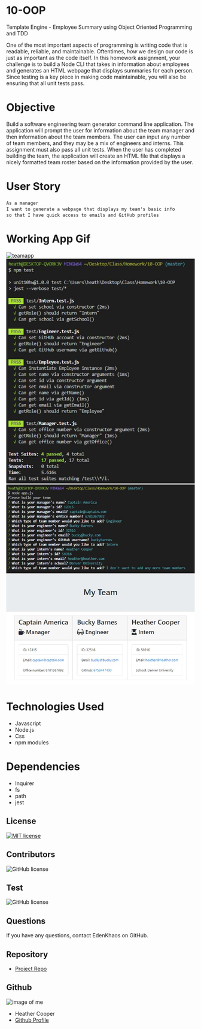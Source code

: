 # 10-OOP

Template Engine - Employee Summary using Object Oriented Programming and TDD

One of the most important aspects of programming is writing code that is readable, reliable, and maintainable. Oftentimes, *how* we design our code is just as important as the code itself. In this homework assignment, your challenge is to build a Node CLI that takes in information about employees and generates an HTML webpage that displays summaries for each person. Since testing is a key piece in making code maintainable, you will also be ensuring that all unit tests pass.

# Objective

Build a software engineering team generator command line application. The application will prompt the user for information about the team manager and then information about the team members. The user can input any number of team members, and they may be a mix of engineers and interns. This assignment must also pass all unit tests. When the user has completed building the team, the application will create an HTML file that displays a nicely formatted team roster based on the information provided by the user.

# User Story
```
As a manager
I want to generate a webpage that displays my team's basic info
so that I have quick access to emails and GitHub profiles
``` 
# Working App Gif
![teamapp](https://github.com/EdenKhaos/10-OOP/blob/master/assets/10%20__%20Object-Oriented%20Programming_%20Team%20Profile%20Generator.gif)
![teamapp](https://github.com/EdenKhaos/10-OOP/blob/master/assets/testpass.JPG)
![teamapp](https://github.com/EdenKhaos/10-OOP/blob/master/assets/prompts.JPG)
![teamapp](https://github.com/EdenKhaos/10-OOP/blob/master/assets/myteam.JPG)

# Technologies Used
* Javascript
* Node.js
* Css
* npm modules

# Dependencies
* Inquirer
* fs
* path
* jest

 ## License

  [![MIT license](https://img.shields.io/badge/License-MIT-blue.svg)](https://lbesson.mit-license.org/)

  ## Contributors

  ![GitHub license](https://img.shields.io/badge/Made%20by-%40EdenKhaos-orange)

  ## Test

  ![GitHub license](https://img.shields.io/badge/test-100%25-success)

  ## Questions
  If you have any questions, contact EdenKhaos on GitHub.

  ## Repository

  - [Project Repo](https://github.com/EdenKhaos/10-OOP)

  ## Github

  ![image of me](https://avatars1.githubusercontent.com/u/66695464?v=4)
  - Heather Cooper
  - [Github Profile](https://github.com/EdenKhaos)


